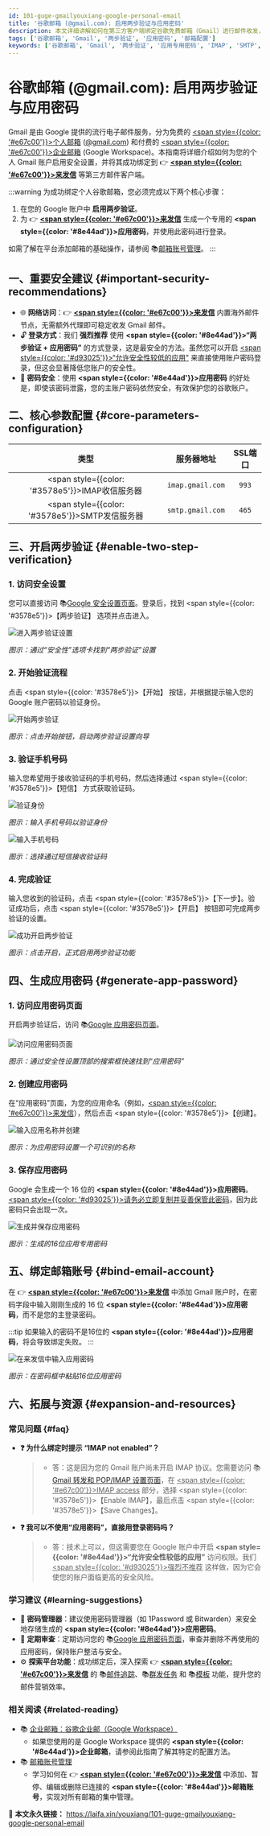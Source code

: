 ```yaml
---
id: 101-guge-gmailyouxiang-google-personal-email
title: '谷歌邮箱 (@gmail.com): 启用两步验证与应用密码'
description: 本文详细讲解如何在第三方客户端绑定谷歌免费邮箱（Gmail）进行邮件收发，包括开启两步验证和生成应用专用密码的步骤。
tags: ['谷歌邮箱', 'Gmail', '两步验证', '应用密码', '邮箱配置']
keywords: ['谷歌邮箱', 'Gmail', '两步验证', '应用专用密码', 'IMAP', 'SMTP', '第三方客户端']
---
```


# 谷歌邮箱 (@gmail.com): 启用两步验证与应用密码

Gmail 是由 Google 提供的流行电子邮件服务，分为免费的 <u><span style={{color: '#e67c00'}}>个人邮箱</span></u> ([@gmail.com](https://gmail.com)) 和付费的 <u><span style={{color: '#e67c00'}}>企业邮箱</span></u> (Google Workspace)。本指南将详细介绍如何为您的个人 Gmail 账户启用安全设置，并将其成功绑定到 👉 [**<span style={{color: '#e67c00'}}>来发信</span>**](https://laifaxin.com) 等第三方邮件客户端。

:::warning
为成功绑定个人谷歌邮箱，您必须完成以下两个核心步骤：

1.  在您的 Google 账户中 **启用两步验证**。
2.  为 👉 [**<span style={{color: '#e67c00'}}>来发信</span>**](https://laifaxin.com) 生成一个专用的 **<span style={{color: '#8e44ad'}}>应用密码</span>**，并使用此密码进行登录。

如需了解在平台添加邮箱的基础操作，请参阅 📚[邮箱账号管理](../zhinan/email-account)。
:::

## 一、重要安全建议 {#important-security-recommendations}

- 🌐 **网络访问**：👉 [**<span style={{color: '#e67c00'}}>来发信</span>**](https://laifaxin.com) 内置海外邮件节点，无需额外代理即可稳定收发 Gmail 邮件。
- 🔓 **登录方式**：我们 **强烈推荐** 使用 **<span style={{color: '#8e44ad'}}>“两步验证 + 应用密码”</span>** 的方式登录，这是最安全的方法。虽然您可以开启 <u><span style={{color: '#d93025'}}>“允许安全性较低的应用”</span></u> 来直接使用账户密码登录，但这会显著降低您账户的安全性。
- 🔑 **密码安全**：使用 **<span style={{color: '#8e44ad'}}>应用密码</span>** 的好处是，即使该密码泄露，您的主账户密码依然安全，有效保护您的谷歌账户。

## 二、核心参数配置 {#core-parameters-configuration}

|                        **类型**                        |  **服务器地址**  | **SSL端口** |
| :----------------------------------------------------: | :--------------: | :---------: |
| <span style={{color: '#3578e5'}}>IMAP收信服务器</span> | `imap.gmail.com` |    `993`    |
| <span style={{color: '#3578e5'}}>SMTP发信服务器</span> | `smtp.gmail.com` |    `465`    |

## 三、开启两步验证 {#enable-two-step-verification}

### 1. 访问安全设置

您可以直接访问 📚[Google 安全设置页面](https://myaccount.google.com/security)。登录后，找到 <span style={{color: '#3578e5'}}>【两步验证】</span> 选项并点击进入。

![进入两步验证设置](https://cos.files.maozhishi.com/data/web/web-files/img/20240716201913.png)

_图示：通过“安全性”选项卡找到“两步验证”设置_

### 2. 开始验证流程

点击 <span style={{color: '#3578e5'}}>【开始】</span> 按钮，并根据提示输入您的 Google 账户密码以验证身份。

![开始两步验证](https://cos.files.maozhishi.com/data/web/web-files/img/1721051705288.png)

_图示：点击开始按钮，启动两步验证设置向导_

### 3. 验证手机号码

输入您希望用于接收验证码的手机号码，然后选择通过 <span style={{color: '#3578e5'}}>【短信】</span> 方式获取验证码。

![验证身份](https://cos.files.maozhishi.com/data/web/web-files/img/1721051705289.png)

_图示：输入手机号码以验证身份_

![输入手机号码](https://cos.files.maozhishi.com/data/web/web-files/img/1721051705290.png)

_图示：选择通过短信接收验证码_

### 4. 完成验证

输入您收到的验证码，点击 <span style={{color: '#3578e5'}}>【下一步】</span>。验证成功后，点击 <span style={{color: '#3578e5'}}>【开启】</span> 按钮即可完成两步验证的设置。

![成功开启两步验证](https://cos.files.maozhishi.com/data/web/web-files/img/1721051705291.png)

_图示：点击开启，正式启用两步验证功能_

## 四、生成应用密码 {#generate-app-password}

### 1. 访问应用密码页面

开启两步验证后，访问 📚[Google 应用密码页面](https://myaccount.google.com/apppasswords)。

![访问应用密码页面](https://cos.files.maozhishi.com/data/web/web-files/img/20240716204430.png)

_图示：通过安全性设置顶部的搜索框快速找到“应用密码”_

### 2. 创建应用密码

在“应用密码”页面，为您的应用命名（例如，<u><span style={{color: '#e67c00'}}>来发信</span></u>），然后点击 <span style={{color: '#3578e5'}}>【创建】</span>。

![输入应用名称并创建](https://cos.files.maozhishi.com/data/web/web-files/img/20240716210836.png)

_图示：为应用密码设置一个可识别的名称_

### 3. 保存应用密码

Google 会生成一个 16 位的 **<span style={{color: '#8e44ad'}}>应用密码</span>**。<u><span style={{color: '#d93025'}}>请务必立即复制并妥善保管此密码</span></u>，因为此密码只会出现一次。

![生成并保存应用密码](https://cos.files.maozhishi.com/data/web/web-files/img/20240716211011.png)

_图示：生成的16位应用专用密码_

## 五、绑定邮箱账号 {#bind-email-account}

在 👉 [**<span style={{color: '#e67c00'}}>来发信</span>**](https://laifaxin.com) 中添加 Gmail 账户时，在密码字段中输入刚刚生成的 16 位 **<span style={{color: '#8e44ad'}}>应用密码</span>**，而不是您的主登录密码。

:::tip
如果输入的密码不是16位的 **<span style={{color: '#8e44ad'}}>应用密码</span>**，将会导致绑定失败。
:::

![在来发信中输入应用密码](https://cos.files.maozhishi.com/data/web/web-files/img/20240716211217.png)

_图示：在密码框中粘贴16位应用密码_

## 六、拓展与资源 {#expansion-and-resources}

### 常见问题 {#faq}

- **❓ 为什么绑定时提示 “IMAP not enabled”？**

  > - 答：这是因为您的 Gmail 账户尚未开启 IMAP 协议。您需要访问 📚[Gmail 转发和 POP/IMAP 设置页面](https://mail.google.com/mail/u/0/#settings/fwdandpop)，在 <u><span style={{color: '#e67c00'}}>IMAP access</span></u> 部分，选择 <span style={{color: '#3578e5'}}>【Enable IMAP】</span>，最后点击 <span style={{color: '#3578e5'}}>【Save Changes】</span>。

- **❓ 我可以不使用“应用密码”，直接用登录密码吗？**
  > - 答：技术上可以，但这需要您在 Google 账户中开启 **<span style={{color: '#8e44ad'}}>“允许安全性较低的应用”</span>** 访问权限。我们 <u><span style={{color: '#d93025'}}>强烈不推荐</span></u> 这样做，因为它会使您的账户面临更高的安全风险。

### 学习建议 {#learning-suggestions}

- 🎯 **密码管理器**：建议使用密码管理器（如 1Password 或 Bitwarden）来安全地存储生成的 **<span style={{color: '#8e44ad'}}>应用密码</span>**。
- 📖 **定期审查**：定期访问您的 📚[Google 应用密码页面](https://myaccount.google.com/apppasswords)，审查并删除不再使用的应用密码，保持账户整洁与安全。
- ⚙️ **探索平台功能**：成功绑定后，深入探索 👉 [**<span style={{color: '#e67c00'}}>来发信</span>**](https://laifaxin.com) 的 📚[邮件追踪](../zhinan/email-tracking)、📚[群发任务](../zhinan/email-mass-sending) 和 📚[模板](../zhinan/email-templates) 功能，提升您的邮件营销效率。

### 相关阅读 {#related-reading}

- 📚 [企业邮箱：谷歌企业邮（Google Workspace）](./201-guge-qiyeyouxiang-google-business-mail)
  - 如果您使用的是 Google Workspace 提供的 **<span style={{color: '#8e44ad'}}>企业邮箱</span>**，请参阅此指南了解其特定的配置方法。
- 📚 [邮箱账号管理](../zhinan/email-account)
  - 学习如何在 👉 [**<span style={{color: '#e67c00'}}>来发信</span>**](https://laifaxin.com) 中添加、暂停、编辑或删除已连接的 **<span style={{color: '#8e44ad'}}>邮箱账号</span>**，实现对所有邮箱的集中管理。

🔗 **本文永久链接：** https://laifa.xin/youxiang/101-guge-gmailyouxiang-google-personal-email
